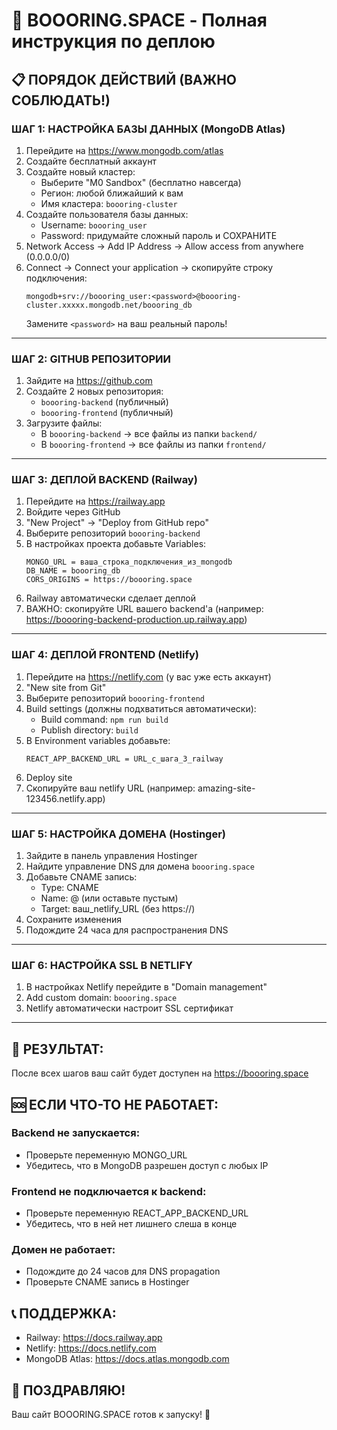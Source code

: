 # 🚀 BOOORING.SPACE - Полная инструкция по деплою

## 📋 ПОРЯДОК ДЕЙСТВИЙ (ВАЖНО СОБЛЮДАТЬ!)

### ШАГ 1: НАСТРОЙКА БАЗЫ ДАННЫХ (MongoDB Atlas)
1. Перейдите на https://www.mongodb.com/atlas
2. Создайте бесплатный аккаунт
3. Создайте новый кластер:
   - Выберите "M0 Sandbox" (бесплатно навсегда)
   - Регион: любой ближайший к вам
   - Имя кластера: `boooring-cluster`
4. Создайте пользователя базы данных:
   - Username: `boooring_user`
   - Password: придумайте сложный пароль и СОХРАНИТЕ
5. Network Access → Add IP Address → Allow access from anywhere (0.0.0.0/0)
6. Connect → Connect your application → скопируйте строку подключения:
   ```
   mongodb+srv://boooring_user:<password>@boooring-cluster.xxxxx.mongodb.net/boooring_db
   ```
   Замените `<password>` на ваш реальный пароль!

---

### ШАГ 2: GITHUB РЕПОЗИТОРИИ
1. Зайдите на https://github.com
2. Создайте 2 новых репозитория:
   - `boooring-backend` (публичный)
   - `boooring-frontend` (публичный)
3. Загрузите файлы:
   - В `boooring-backend` → все файлы из папки `backend/`
   - В `boooring-frontend` → все файлы из папки `frontend/`

---

### ШАГ 3: ДЕПЛОЙ BACKEND (Railway)
1. Перейдите на https://railway.app
2. Войдите через GitHub
3. "New Project" → "Deploy from GitHub repo"
4. Выберите репозиторий `boooring-backend`
5. В настройках проекта добавьте Variables:
   ```
   MONGO_URL = ваша_строка_подключения_из_mongodb
   DB_NAME = boooring_db
   CORS_ORIGINS = https://boooring.space
   ```
6. Railway автоматически сделает деплой
7. ВАЖНО: скопируйте URL вашего backend'а (например: https://boooring-backend-production.up.railway.app)

---

### ШАГ 4: ДЕПЛОЙ FRONTEND (Netlify)  
1. Перейдите на https://netlify.com (у вас уже есть аккаунт)
2. "New site from Git"
3. Выберите репозиторий `boooring-frontend`
4. Build settings (должны подхватиться автоматически):
   - Build command: `npm run build`
   - Publish directory: `build`
5. В Environment variables добавьте:
   ```
   REACT_APP_BACKEND_URL = URL_с_шага_3_railway
   ```
6. Deploy site
7. Скопируйте ваш netlify URL (например: amazing-site-123456.netlify.app)

---

### ШАГ 5: НАСТРОЙКА ДОМЕНА (Hostinger)
1. Зайдите в панель управления Hostinger
2. Найдите управление DNS для домена `boooring.space`
3. Добавьте CNAME запись:
   - Type: CNAME
   - Name: @ (или оставьте пустым)
   - Target: ваш_netlify_URL (без https://)
4. Сохраните изменения
5. Подождите 24 часа для распространения DNS

---

### ШАГ 6: НАСТРОЙКА SSL В NETLIFY
1. В настройках Netlify перейдите в "Domain management"
2. Add custom domain: `boooring.space`
3. Netlify автоматически настроит SSL сертификат

---

## 🎯 РЕЗУЛЬТАТ:
После всех шагов ваш сайт будет доступен на https://boooring.space

## 🆘 ЕСЛИ ЧТО-ТО НЕ РАБОТАЕТ:

### Backend не запускается:
- Проверьте переменную MONGO_URL
- Убедитесь, что в MongoDB разрешен доступ с любых IP

### Frontend не подключается к backend:
- Проверьте переменную REACT_APP_BACKEND_URL
- Убедитесь, что в ней нет лишнего слеша в конце

### Домен не работает:
- Подождите до 24 часов для DNS propagation
- Проверьте CNAME запись в Hostinger

## 📞 ПОДДЕРЖКА:
- Railway: https://docs.railway.app
- Netlify: https://docs.netlify.com  
- MongoDB Atlas: https://docs.atlas.mongodb.com

## 🎉 ПОЗДРАВЛЯЮ! 
Ваш сайт BOOORING.SPACE готов к запуску! 🚀